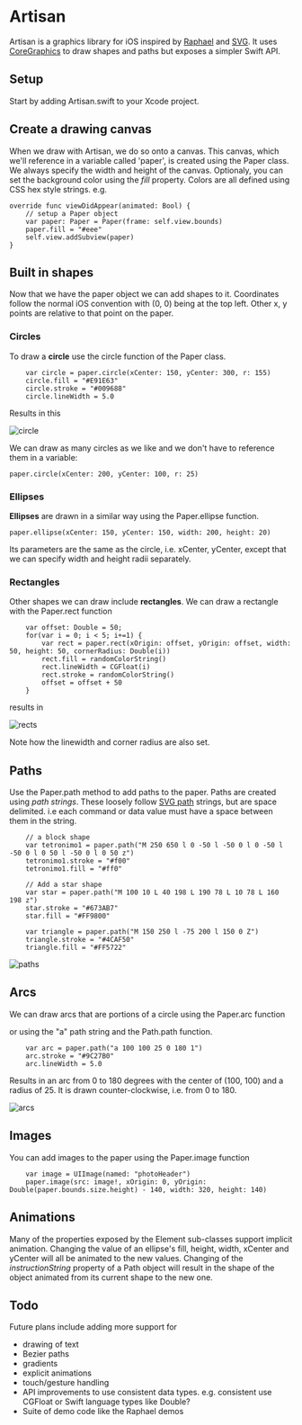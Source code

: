 # Artisan

Artisan is a graphics library for iOS inspired by [Raphael](http://raphaeljs.com) and [SVG](http://www.w3.org/TR/SVG/Overview.html). It uses [CoreGraphics](https://developer.apple.com/library/prerelease/ios/documentation/CoreGraphics/Reference/CoreGraphics_Framework/index.html) to draw shapes and paths but exposes a simpler Swift API.

## Setup
Start by adding Artisan.swift to your Xcode project.

## Create a drawing canvas
When we draw with Artisan, we do so onto a canvas. This canvas, which we'll reference in a variable called 'paper', is created using the Paper class. We always specify the width and height of the canvas. Optionaly, you can set the background color using the *fill* property. Colors are all defined using CSS hex style strings.
e.g.

    override func viewDidAppear(animated: Bool) {
        // setup a Paper object
        var paper: Paper = Paper(frame: self.view.bounds)
        paper.fill = "#eee"
        self.view.addSubview(paper)
	}
## Built in shapes
Now that we have the paper object we can add shapes to it. Coordinates follow the normal iOS convention with (0, 0) being at the top left. Other x, y points are relative to that point on the paper.

### Circles
To draw a **circle** use the circle function of the Paper class.

        var circle = paper.circle(xCenter: 150, yCenter: 300, r: 155)
        circle.fill = "#E91E63"
        circle.stroke = "#009688"
        circle.lineWidth = 5.0


Results in this

![circle](circle.png)

We can draw as many circles as we like and we don't have to reference them in a variable:

	paper.circle(xCenter: 200, yCenter: 100, r: 25)

### Ellipses	
**Ellipses** are drawn in a similar way using the Paper.ellipse function.

	paper.ellipse(xCenter: 150, yCenter: 150, width: 200, height: 20)
	
Its parameters are the same as the circle, i.e. xCenter, yCenter, except that we can specify width and height radii separately.

### Rectangles
Other shapes we can draw include **rectangles**. We can draw a rectangle with the Paper.rect function

        var offset: Double = 50;
        for(var i = 0; i < 5; i+=1) {
            var rect = paper.rect(xOrigin: offset, yOrigin: offset, width: 50, height: 50, cornerRadius: Double(i))
            rect.fill = randomColorString()
            rect.lineWidth = CGFloat(i)
            rect.stroke = randomColorString()
            offset = offset + 50
        }
results in

![rects](rects.png)

Note how the linewidth and corner radius are also set.

## Paths
Use the Paper.path method to add paths to the paper. Paths are created using *path strings*. These loosely follow [SVG path](http://www.w3.org/TR/SVG/paths.html#PathData) strings, but are space delimited. i.e each command or data value must have a space between them in the string.

		// a block shape
        var tetronimo1 = paper.path("M 250 650 l 0 -50 l -50 0 l 0 -50 l -50 0 l 0 50 l -50 0 l 0 50 z")
        tetronimo1.stroke = "#f00"
        tetronimo1.fill = "#ff0"

        // Add a star shape
        var star = paper.path("M 100 10 L 40 198 L 190 78 L 10 78 L 160 198 z")
        star.stroke = "#673AB7"
        star.fill = "#FF9800"

        var triangle = paper.path("M 150 250 l -75 200 l 150 0 Z")
        triangle.stroke = "#4CAF50"
        triangle.fill = "#FF5722"
        
![paths](paths.png)

## Arcs
We can draw arcs that are portions of a circle using the Paper.arc function 

or using the "a" path string and the Path.path function.

        var arc = paper.path("a 100 100 25 0 180 1")
        arc.stroke = "#9C27B0"
        arc.lineWidth = 5.0

Results in an arc from 0 to 180 degrees with the center of (100, 100) and a radius of 25. It is drawn counter-clockwise, i.e. from 0 to 180.

![arcs](arcs.png)

## Images
You can add images to the paper using the Paper.image function

        var image = UIImage(named: "photoHeader")
        paper.image(src: image!, xOrigin: 0, yOrigin: Double(paper.bounds.size.height) - 140, width: 320, height: 140)
        
## Animations
Many of the properties exposed by the Element sub-classes support implicit animation. Changing the value of an ellipse's fill, height, width, xCenter and yCenter will all be animated to the new values. Changing of the *instructionString* property of a Path object will result in the shape of the object animated from its current shape to the new one.

## Todo
Future plans include adding more support for 

* drawing of text
* Bezier paths
* gradients
* explicit animations
* touch/gesture handling
* API improvements to use consistent data types. e.g. consistent use CGFloat or Swift language types like Double?
* Suite of demo code like the Raphael demos
        
